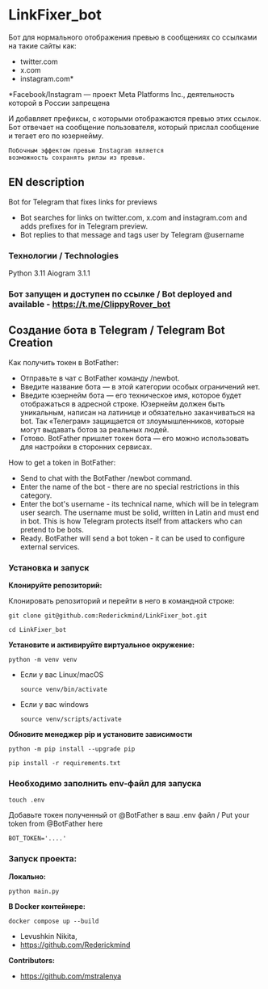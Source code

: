 # LinkFixer_bot
Бот для нормального отображения превью в сообщениях со ссылками на такие сайты как:
- twitter.com
- x.com
- instagram.com*

*Facebook/Instagram — проект Meta Platforms Inc., деятельность которой в России запрещена

И добавляет префиксы, с которыми отображаются превью этих ссылок. Бот отвечает на сообщение пользователя, который прислал сообщение и тегает его по юзернейму.

```
Побочным эффектом превью Instagram является
возможность сохранять рилзы из превью.
```

## EN description
Bot for Telegram that fixes links for previews
- Bot searches for links on twitter.com, x.com and instagram.com and adds prefixes for in Telegram preview.
- Bot replies to that message and tags user by Telegram @username


### Технологии / Technologies
Python 3.11
Aiogram 3.1.1

### Бот запущен и доступен по ссылке / Bot deployed and available - https://t.me/ClippyRover_bot

## Создание бота в Telegram / Telegram Bot Creation

Как получить токен в BotFather:

- Отправьте в чат с BotFather команду /newbot.
- Введите название бота — в этой категории особых ограничений нет.
- Введите юзернейм бота — его техническое имя, которое будет отображаться в адресной строке. Юзернейм должен быть уникальным, написан на латинице и обязательно заканчиваться на bot. Так «Телеграм» защищается от злоумышленников, которые могут выдавать ботов за реальных людей.
- Готово. BotFather пришлет токен бота — его можно использовать для настройки в сторонних сервисах.

How to get a token in BotFather:

- Send to chat with the BotFather /newbot command.
- Enter the name of the bot - there are no special restrictions in this category.
- Enter the bot's username - its technical name, which will be in telegram user search. The username must be solid, written in Latin and must end in bot. This is how Telegram protects itself from attackers who can pretend to be bots.
- Ready. BotFather will send a bot token - it can be used to configure external services.


### Установка и запуск

**Клонируйте репозиторий:**

Клонировать репозиторий и перейти в него в командной строке:

```
git clone git@github.com:Rederickmind/LinkFixer_bot.git
```

```
cd LinkFixer_bot
```

**Установите и активируйте виртуальное окружение:**

```
python -m venv venv
```

* Если у вас Linux/macOS

    ```
    source venv/bin/activate
    ```

* Если у вас windows

    ```
    source venv/scripts/activate
    ```

**Обновите менеджер pip и установите зависимости**

```
python -m pip install --upgrade pip
```

```
pip install -r requirements.txt
```

### Необходимо заполнить env-файл для запуска
```
touch .env
```

Добавьте токен полученный от @BotFather в ваш .env файл / Put your token from @BotFather here

```
BOT_TOKEN='....'
```

### Запуск проекта:

**Локально:**

```
python main.py
```

**В Docker контейнере:**
```
docker compose up --build
```



- Levushkin Nikita,
- https://github.com/Rederickmind

**Contributors:**
- https://github.com/mstralenya
